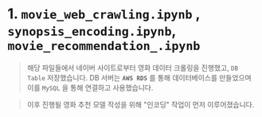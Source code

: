 # 1. `movie_web_crawling.ipynb` , `synopsis_encoding.ipynb`, `movie_recommendation_.ipynb`

> 해당 파일들에서 네이버 사이트로부터 영화 데이터 크롤링을 진행했고, `DB Table` 저장했습니다.
> DB 서버는 **`AWS RDS`** 를 통해 데이터베이스를 만들었으며 이를 `MySQL` 을 통해 연결하고 사용했습니다.

> 이후 진행될 영화 추천 모델 작성을 위해 "인코딩" 작업이 먼저 이루어졌습니다.
> 
